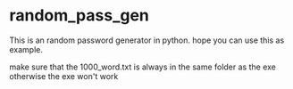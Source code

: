 # random_pass_gen
This is an random password generator in python. hope you can use this as example.


make sure that the 1000_word.txt is always in the same folder as the exe otherwise the exe won't work
